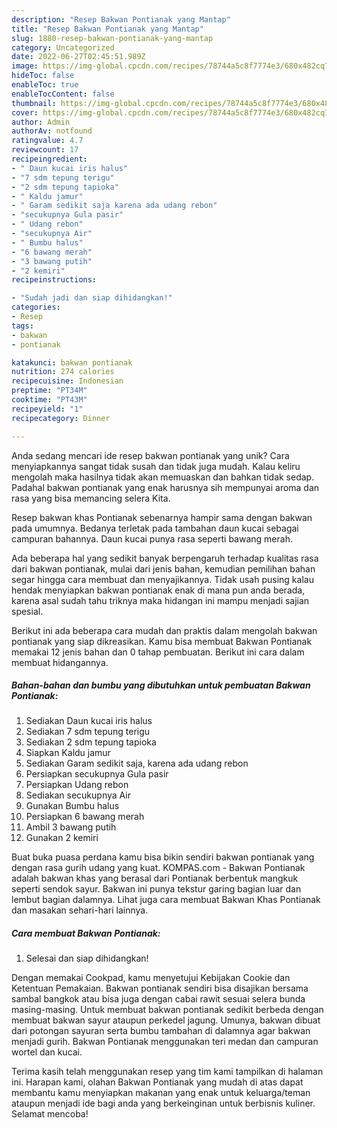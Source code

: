 ```yaml
---
description: "Resep Bakwan Pontianak yang Mantap"
title: "Resep Bakwan Pontianak yang Mantap"
slug: 1880-resep-bakwan-pontianak-yang-mantap
category: Uncategorized
date: 2022-06-27T02:45:51.989Z
image: https://img-global.cpcdn.com/recipes/78744a5c8f7774e3/680x482cq70/bakwan-pontianak-foto-resep-utama.jpg
hideToc: false
enableToc: true
enableTocContent: false
thumbnail: https://img-global.cpcdn.com/recipes/78744a5c8f7774e3/680x482cq70/bakwan-pontianak-foto-resep-utama.jpg
cover: https://img-global.cpcdn.com/recipes/78744a5c8f7774e3/680x482cq70/bakwan-pontianak-foto-resep-utama.jpg
author: Admin
authorAv: notfound
ratingvalue: 4.7
reviewcount: 17
recipeingredient:
- " Daun kucai iris halus"
- "7 sdm tepung terigu"
- "2 sdm tepung tapioka"
- " Kaldu jamur"
- " Garam sedikit saja karena ada udang rebon"
- "secukupnya Gula pasir"
- " Udang rebon"
- "secukupnya Air"
- " Bumbu halus"
- "6 bawang merah"
- "3 bawang putih"
- "2 kemiri"
recipeinstructions:

- "Sudah jadi dan siap dihidangkan!"
categories:
- Resep
tags:
- bakwan
- pontianak

katakunci: bakwan pontianak 
nutrition: 274 calories
recipecuisine: Indonesian
preptime: "PT34M"
cooktime: "PT43M"
recipeyield: "1"
recipecategory: Dinner

---
```





Anda sedang mencari ide resep bakwan pontianak yang unik? Cara menyiapkannya sangat tidak susah dan tidak juga mudah. Kalau keliru mengolah maka hasilnya tidak akan memuaskan dan bahkan tidak sedap. Padahal bakwan pontianak yang enak harusnya sih mempunyai aroma dan rasa yang bisa memancing selera Kita.





Resep bakwan khas Pontianak sebenarnya hampir sama dengan bakwan pada umumnya. Bedanya terletak pada tambahan daun kucai sebagai campuran bahannya. Daun kucai punya rasa seperti bawang merah.

Ada beberapa hal yang sedikit banyak berpengaruh terhadap kualitas rasa dari bakwan pontianak, mulai dari jenis bahan, kemudian pemilihan bahan segar hingga cara membuat dan menyajikannya. Tidak usah pusing kalau hendak menyiapkan bakwan pontianak enak di mana pun anda berada, karena asal sudah tahu triknya maka hidangan ini mampu menjadi sajian spesial.






Berikut ini ada beberapa cara mudah dan praktis dalam mengolah bakwan pontianak yang siap dikreasikan. Kamu bisa membuat Bakwan Pontianak memakai 12 jenis bahan dan 0 tahap pembuatan. Berikut ini cara dalam membuat hidangannya.

<!--inarticleads1-->

##### Bahan-bahan dan bumbu yang dibutuhkan untuk pembuatan Bakwan Pontianak:

1. Sediakan  Daun kucai iris halus
1. Sediakan 7 sdm tepung terigu
1. Sediakan 2 sdm tepung tapioka
1. Siapkan  Kaldu jamur
1. Sediakan  Garam sedikit saja, karena ada udang rebon
1. Persiapkan secukupnya Gula pasir
1. Persiapkan  Udang rebon
1. Sediakan secukupnya Air
1. Gunakan  Bumbu halus
1. Persiapkan 6 bawang merah
1. Ambil 3 bawang putih
1. Gunakan 2 kemiri


Buat buka puasa perdana kamu bisa bikin sendiri bakwan pontianak yang dengan rasa gurih udang yang kuat. KOMPAS.com - Bakwan Pontianak adalah bakwan khas yang berasal dari Pontianak berbentuk mangkuk seperti sendok sayur. Bakwan ini punya tekstur garing bagian luar dan lembut bagian dalamnya. Lihat juga cara membuat Bakwan Khas Pontianak dan masakan sehari-hari lainnya. 

<!--inarticleads2-->

##### Cara membuat Bakwan Pontianak:


1. Selesai dan siap dihidangkan!

Dengan memakai Cookpad, kamu menyetujui Kebijakan Cookie dan Ketentuan Pemakaian. Bakwan pontianak sendiri bisa disajikan bersama sambal bangkok atau bisa juga dengan cabai rawit sesuai selera bunda masing-masing. Untuk membuat bakwan pontianak sedikit berbeda dengan membuat bakwan sayur ataupun perkedel jagung. Umunya, bakwan dibuat dari potongan sayuran serta bumbu tambahan di dalamnya agar bakwan menjadi gurih. Bakwan Pontianak menggunakan teri medan dan campuran wortel dan kucai. 

Terima kasih telah menggunakan resep yang tim kami tampilkan di halaman ini. Harapan kami, olahan Bakwan Pontianak yang mudah di atas dapat membantu kamu menyiapkan makanan yang enak untuk keluarga/teman ataupun menjadi ide bagi anda yang berkeinginan untuk berbisnis kuliner. Selamat mencoba!
